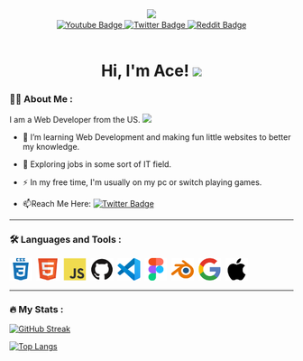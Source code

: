 <div id="header" align="center">
  <img src="https://avataaars.io/?avatarStyle=Circle&topType=ShortHairShortWaved&accessoriesType=Wayfarers&hairColor=BrownDark&facialHairType=Blank&clotheType=Hoodie&clotheColor=PastelBlue&eyeType=Happy&eyebrowType=Default&mouthType=Twinkle&skinColor=Light" width="100"/>

<div id="badges">
 <a href="https://www.youtube.com/channel/UCgb2cC2bH6bxLGxVhm5V24w">
    <img src="https://img.shields.io/badge/YouTube-red?style=for-the-badge&logo=youtube&logoColor=white" alt="Youtube Badge"/>
  </a>
  <a href="https://twitter.com/KirbyLover008">
    <img src="https://img.shields.io/badge/Twitter-blue?style=for-the-badge&logo=twitter&logoColor=white" alt="Twitter Badge"/>
  </a>
  <a href="https://www.reddit.com/user/Kirbylover002">
    <img src="https://img.shields.io/badge/Reddit-orange?style=for-the-badge&logo=Reddit&logoColor=white" alt="Reddit Badge"/>
  </a>
</div>
<img src="https://komarev.com/ghpvc/?username=your-github-username&style=flat-square&color=blue" alt=""/>
<h1>
  Hi, I'm Ace!
  <img src="https://media.giphy.com/media/hvRJCLFzcasrR4ia7z/giphy.gif" width="30px"/>
</h1>
</div>



### :man_technologist: About Me :

I am a Web Developer from the US. <img src="https://media.giphy.com/media/WUlplcMpOCEmTGBtBW/giphy.gif" width="30">

- :telescope: I’m learning Web Development and making fun little websites to better my knowledge.

- :seedling: Exploring jobs in some sort of IT field.

- :zap: In my free time, I'm usually on my pc or switch playing games.

- :mailbox:Reach Me Here: [![Twitter Badge](https://img.shields.io/badge/-Twitter-blue?style=flat&logo=Twitter&logoColor=white)](https://twitter.com/KirbyLover008)
---


### :hammer_and_wrench: Languages and Tools :

<div>
  <img src="https://github.com/devicons/devicon/blob/master/icons/css3/css3-plain-wordmark.svg"  title="CSS3" alt="CSS" width="40" height="40"/>&nbsp;
  <img src="https://github.com/devicons/devicon/blob/master/icons/html5/html5-original.svg" title="HTML5" alt="HTML" width="40" height="40"/>&nbsp;
  <img src="https://github.com/devicons/devicon/blob/master/icons/javascript/javascript-original.svg" title="JavaScript" alt="JavaScript" width="40" height="40"/>&nbsp;
  <img src="https://raw.githubusercontent.com/devicons/devicon/1119b9f84c0290e0f0b38982099a2bd027a48bf1/icons/github/github-original.svg" title="Github" alt="Github" width="40" height="40"/>&nbsp;
  <img src="https://raw.githubusercontent.com/devicons/devicon/1119b9f84c0290e0f0b38982099a2bd027a48bf1/icons/vscode/vscode-original.svg" title="VS Code" alt="VS Code" width="40" height="40"/>&nbsp;
  <img src="https://raw.githubusercontent.com/devicons/devicon/1119b9f84c0290e0f0b38982099a2bd027a48bf1/icons/figma/figma-original.svg" title="Figma" alt="Figma" width="40" height="40"/>&nbsp;
  <img src="https://github.com/devicons/devicon/blob/master/icons/blender/blender-original.svg" title="Blender" alt="Blender" width="40" height="40"/>&nbsp;
  <img src="https://raw.githubusercontent.com/devicons/devicon/1119b9f84c0290e0f0b38982099a2bd027a48bf1/icons/google/google-original.svg" title="Google" alt="Google" width="40" height="40"/>&nbsp;
  <img src="https://raw.githubusercontent.com/devicons/devicon/1119b9f84c0290e0f0b38982099a2bd027a48bf1/icons/apple/apple-original.svg" title="Apple" alt="Apple" width="40" height="40"/>&nbsp;
</div>

---

### :fire: My Stats :

[![GitHub Streak](http://github-readme-streak-stats.herokuapp.com?user=RinFiz&theme=highcontrast)](https://git.io/streak-stats)

[![Top Langs](https://github-readme-stats.vercel.app/api/top-langs/?username=RinFiz&layout=compact&theme=vision-friendly-dark)](https://github.com/anuraghazra/github-readme-stats)
